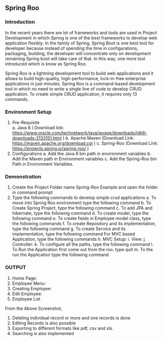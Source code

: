 ## Spring Roo
### Introduction
  
  In the recent years there are lot of frameworks and tools are used in Project Development in which Spring is one of the best frameworks to develop web application flexibly. In the family of Spring, Spring Boot is one best tool for developer because instead of spending the time in configurations, packaging, building, the developer will concentrate only on development remaining Spring boot will take care of that. In this way, one more tool introduced which is know as Spring Roo. 
  
  Spring Roo is a lightning development tool to build web applications and it allows to build high-quality, high-performance, lock-in-free enterprise applications in just minutes. Spring Roo is a command-based development tool in which no need to write a single line of code to develop CRUD application. To create simple CRUD application, it requires only 13 commands.


### Environment Setup

  1.	Pre-Requisite	
        a.	Java 8 ( Download link: https://www.oracle.com/technetwork/java/javase/downloads/jdk8-downloads-2133151.html )
        b.	Apache Maven (Download Link: https://maven.apache.org/download.cgi )
        c.	Spring-Roo (Download Link: https://projects.spring.io/spring-roo/ )
  2.	Configurations
        a.	Add the Java 8 bin path in environment variables
        b.	Add the Maven path in Environment variables
        c.	Add the Spring-Roo bin Path in Environment Variables.


### Demonstration

  1.	Create the Project Folder name Spring-Roo Example and open the folder in command prompt
  2.	Type the following commands to develop simple crud applications
      a.	To move into Spring Roo environment type the following command 
      b.	To Create Spring Project, type the following command
      c.	To add JPA and hibernate, type the following command
      d.	To create model, type the following command
      e.	To create fields in Employee model class, type the following commands
      f.	To create Repository and its implementation, type the following command
      g.	To create Service and its implementation, type the following command
   For MVC based Application, type the following commands
      h.	MVC Setup:
      i.	View:
      j.	Controller:
      k.	To configure all the paths, type the following command
      l.	To Run the Application first come out from the roo. type quit
      m.	To the run the Application type the following command
 

### OUTPUT
  1. Home Page:
  2. Employee Menu:
  3. Creating Employee:
  4. Edit Employee:
  5. Employee List
 

From the Above Screenshot, 
1.	Deleting individual record or more and one records is done
2.	Editing Records is also possible
3.	Exporting to different formats like pdf, csv and xls.
4.	Searching is also implemented


